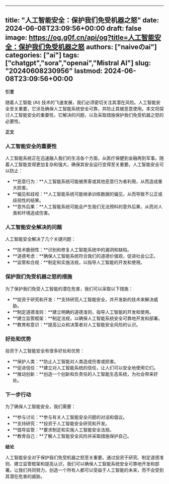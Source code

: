 
---
title: "人工智能安全：保护我们免受机器之怒"
date: 2024-06-08T23:09:56+00:00
draft: false
image: https://og.g0f.cn/api/og?title=人工智能安全：保护我们免受机器之怒
authors: ["naiveのai"]
categories: ["ai"]
tags: ["chatgpt","sora","openai","Mistral AI"]
slug: "20240608230956"
lastmod: 2024-06-08T23:09:56+00:00
---
**引言**

随着人工智能 (AI) 技术的飞速发展，我们必须密切关注其潜在风险。人工智能安全至关重要，它涉及确保人工智能系统安全可靠，并防止其被恶意使用。本文将探讨人工智能安全的重要性，它解决的问题，以及采取措施保护我们免受机器之怒的必要性。

**正文**

### 人工智能安全的重要性

人工智能系统正在迅速融入我们的生活各个方面，从医疗保健到金融再到军事。随着人工智能变得更加复杂和强大，确保其安全运行变得至关重要。人工智能安全可以防止：

- **恶意行为：**人工智能系统可能被黑客或其他恶意行为者利用，从而造成重大损害。
- **偏见和歧视：**人工智能系统可能继承训练数据的偏见，从而导致不公正或歧视性的结果。
- **意外后果：**人工智能系统可能会产生我们无法预料的意外后果，从而对人类和环境造成伤害。

### 人工智能安全解决的问题

人工智能安全解决了几个关键问题：

- **技术脆弱性：**识别和修复人工智能系统中的漏洞和缺陷。
- **道德考虑：**确保人工智能系统符合我们的道德价值观，促进社会公正。
- **监管和合规：**制定和实施法规，以指导人工智能的开发和使用。

### 保护我们免受机器之怒的措施

为了保护我们免受人工智能的潜在危害，我们可以采取以下措施：

- **投资于研究和开发：**支持研究人工智能安全，并开发新的技术来解决威胁。
- **制定道德准则：**建立明确的道德准则，指导人工智能的开发和使用。
- **建立监管框架：**制定法规，以确保人工智能系统安全可靠地开发和部署。
- **教育和意识：**提高公众和决策者对人工智能安全风险的认识。

### 好处和优势

投资于人工智能安全有很多好处和优势：

- **保护人类：**防止人工智能对人类造成伤害或损害。
- **促进信任：**建立对人工智能系统的信任，让人们可以安全地使用它们。
- **推动创新：**创造一个创新和负责任的人工智能生态系统，为社会带来好处。

### 下一步行动

为了确保人工智能安全，我们需要：

- **参与讨论：**参与有关人工智能安全问题的对话和倡议。
- **支持研究：**投资于人工智能安全研究和开发。
- **倡导监管：**要求制定和实施人工智能安全法规。
- **教育自己：**了解人工智能安全风险并采取措施保护自己。

**结论**

人工智能安全对于保护我们免受机器之怒至关重要。通过投资于研究、制定道德准则、建立监管框架和提高认识，我们可以确保人工智能系统安全可靠地开发和部署。让我们共同努力，创造一个所有人都可以受益于人工智能的未来，而不会受到其潜在危害的威胁。